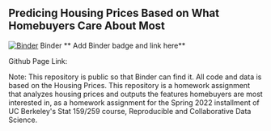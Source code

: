 ## Predicing Housing Prices Based on What Homebuyers Care About Most

[![Binder](https://mybinder.org/badge_logo.svg)](https://mybinder.org/v2/gh/UCB-stat-159-s22/hw07-group27.git/HEAD)
Binder ** Add Binder badge and link here**

Github Page Link: 

Note: This repository is public so that Binder can find it. All code and data is based on the Housing Prices. This repository is a homework assignment that analyzes housing prices and outputs the features homebuyers are most interested in, as a homework assignment for the Spring 2022 installment of UC Berkeley's Stat 159/259 course, Reproducible and Collaborative Data Science.